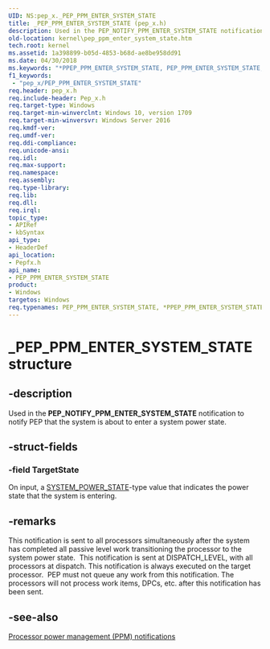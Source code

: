 ```yaml
---
UID: NS:pep_x._PEP_PPM_ENTER_SYSTEM_STATE
title: _PEP_PPM_ENTER_SYSTEM_STATE (pep_x.h)
description: Used in the PEP_NOTIFY_PPM_ENTER_SYSTEM_STATE notification to notify PEP that the system is about to enter a system power state.  .
old-location: kernel\pep_ppm_enter_system_state.htm
tech.root: kernel
ms.assetid: 1a398899-b05d-4853-b68d-ae8be958dd91
ms.date: 04/30/2018
ms.keywords: "*PPEP_PPM_ENTER_SYSTEM_STATE, PEP_PPM_ENTER_SYSTEM_STATE, PEP_PPM_ENTER_SYSTEM_STATE structure [Kernel-Mode Driver Architecture], PPEP_PPM_ENTER_SYSTEM_STATE, PPEP_PPM_ENTER_SYSTEM_STATE structure pointer [Kernel-Mode Driver Architecture], _PEP_PPM_ENTER_SYSTEM_STATE, kernel.pep_ppm_enter_system_state, pepfx/PEP_PPM_ENTER_SYSTEM_STATE, pepfx/PPEP_PPM_ENTER_SYSTEM_STATE"
f1_keywords:
 - "pep_x/PEP_PPM_ENTER_SYSTEM_STATE"
req.header: pep_x.h
req.include-header: Pep_x.h
req.target-type: Windows
req.target-min-winverclnt: Windows 10, version 1709
req.target-min-winversvr: Windows Server 2016
req.kmdf-ver: 
req.umdf-ver: 
req.ddi-compliance: 
req.unicode-ansi: 
req.idl: 
req.max-support: 
req.namespace: 
req.assembly: 
req.type-library: 
req.lib: 
req.dll: 
req.irql: 
topic_type:
- APIRef
- kbSyntax
api_type:
- HeaderDef
api_location:
- Pepfx.h
api_name:
- PEP_PPM_ENTER_SYSTEM_STATE
product:
- Windows
targetos: Windows
req.typenames: PEP_PPM_ENTER_SYSTEM_STATE, *PPEP_PPM_ENTER_SYSTEM_STATE
---
```


# _PEP_PPM_ENTER_SYSTEM_STATE structure


## -description


Used in the <b>PEP_NOTIFY_PPM_ENTER_SYSTEM_STATE</b> notification to notify PEP that the system is about to enter a system power state.  


## -struct-fields




### -field TargetState

On input, a <a href="https://docs.microsoft.com/windows-hardware/drivers/ddi/wdm/ne-wdm-_system_power_state">SYSTEM_POWER_STATE</a>-type value that indicates the power state that the system is entering. 


## -remarks



This notification is sent to all processors simultaneously after the system has completed all passive level work transitioning the processor to the system power state. 
This notification is sent at DISPATCH_LEVEL, with all processors at dispatch. This notification is always executed on the target processor. 
PEP must not queue any work from this notification. The processors will not process work items, DPCs, etc. after this notification has been sent.




## -see-also




<a href="https://docs.microsoft.com/windows-hardware/drivers/ddi/index">Processor power management (PPM) notifications</a>
 

 

